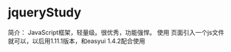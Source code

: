 # jqueryStudy
简介：
    JavaScript框架，轻量级。很优秀，功能强悍。
使用
    页面引入一个js文件就可以，以后用1.11.1版本，和easyui 1.4.2配合使用
    <script type="text/javascript" src="../js/jquery-1.11.1.js"></script>
    <script type="text/javascript">
        $(document).ready(function () {  //想当于 body onload="func" ，当文档加载完毕再执行。
            //js代码
        });
        ==    $(function () {  
                  //js代码
              });
    </script>
版本问题
    jquery-2.0以上版本不再支持IE 6/7/8) 并不是最新的版本就最好的，而是根据您项目需求所适合的版本
    以后使用1版本的最后一个版本 1.11.3
jquery是否引入成功
    判断网页是否引入了jquery（jquery是否可用）
    alert($);
    返回函数定义string，则引入，无反应或者返回 undefined，则是么有引入。
第三方插件
    1.lhgDialog，开源的弹窗提示窗口组件
        引入js和css
jqueryUI
    1.jqGrid    

